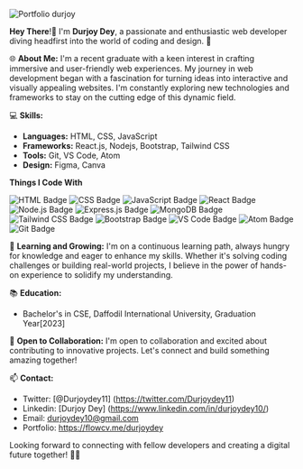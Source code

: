 ![Portfolio durjoy](https://github.com/Durjoy10/Durjoy10/assets/71838089/240a79ac-0312-42e4-af43-9a57497d6e4b)

 
 **Hey There**!👋
I'm **Durjoy Dey**, a passionate and enthusiastic web developer diving headfirst into the world of coding and design. 🚀

🌐 **About Me:**
I'm a recent graduate with a keen interest in crafting immersive and user-friendly web experiences. My journey in web development began with a fascination for turning ideas into interactive and visually appealing websites. I'm constantly exploring new technologies and frameworks to stay on the cutting edge of this dynamic field.

💻 **Skills:**
- **Languages:** HTML, CSS, JavaScript
- **Frameworks:** React.js, Nodejs, Bootstrap, Tailwind CSS
- **Tools:** Git, VS Code, Atom
- **Design:** Figma, Canva

**Things I Code With**

![HTML Badge](https://img.shields.io/badge/HTML-5-orange)
![CSS Badge](https://img.shields.io/badge/CSS-3-blue)
![JavaScript Badge](https://img.shields.io/badge/JavaScript-ES6-yellow)
![React Badge](https://img.shields.io/badge/React-16.x-blue)
![Node.js Badge](https://img.shields.io/badge/Node.js-LTS-green)
![Express.js Badge](https://img.shields.io/badge/Express.js-4.x-lightgrey)
![MongoDB Badge](https://img.shields.io/badge/MongoDB-Latest-green)
![Tailwind CSS Badge](https://img.shields.io/badge/Tailwind%20CSS-2.x-blueviolet)
![Bootstrap Badge](https://img.shields.io/badge/Bootstrap-5.x-purple)
![VS Code Badge](https://img.shields.io/badge/VS%20Code-Latest-blue)
![Atom Badge](https://img.shields.io/badge/Atom-Latest-lightgrey)
![Git Badge](https://img.shields.io/badge/Git-Latest-red)


🌱 **Learning and Growing:**
I'm on a continuous learning path, always hungry for knowledge and eager to enhance my skills. Whether it's solving coding challenges or building real-world projects, I believe in the power of hands-on experience to solidify my understanding.

📚 **Education:**
- Bachelor's in CSE, Daffodil International University, Graduation Year[2023]

🤝 **Open to Collaboration:**
I'm open to collaboration and excited about contributing to innovative projects. Let's connect and build something amazing together!

📫 **Contact:**
- Twitter: [@Durjoydey11] (https://twitter.com/Durjoydey11)
- Linkedin: [Durjoy Dey] (https://www.linkedin.com/in/durjoydey10/)
- Email: durjoydey10@gmail.com
- Portfolio: https://flowcv.me/durjoydey
  

Looking forward to connecting with fellow developers and creating a digital future together! 🚀✨
